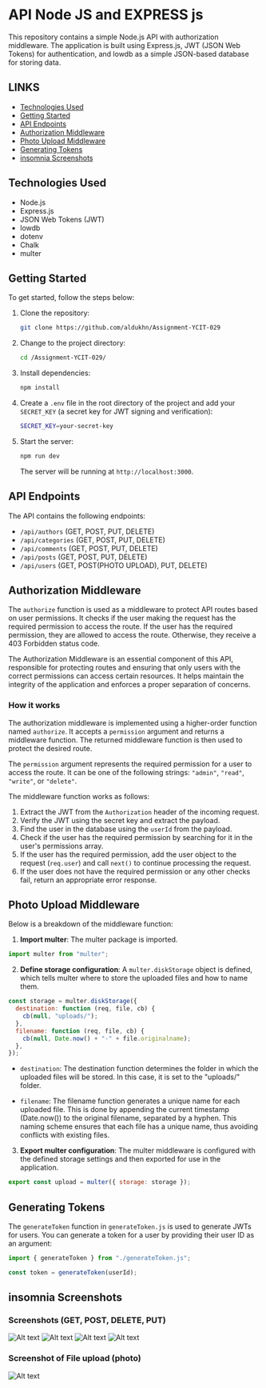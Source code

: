 # API Node JS and EXPRESS js

This repository contains a simple Node.js API with authorization middleware. The application is built using Express.js, JWT (JSON Web Tokens) for authentication, and lowdb as a simple JSON-based database for storing data.

## LINKS

- [Technologies Used](#technologies-used)
- [Getting Started](#getting-started)
- [API Endpoints](#api-endpoints)
- [Authorization Middleware](#authorization-middleware)
- [Photo Upload Middleware](#photo-upload-middleware)
- [Generating Tokens](#generating-tokens)
- [insomnia Screenshots](#insomnia-screenshots)


## Technologies Used

- Node.js
- Express.js
- JSON Web Tokens (JWT)
- lowdb
- dotenv
- Chalk
- multer

## Getting Started

To get started, follow the steps below:

1. Clone the repository:

   ```bash
   git clone https://github.com/aldukhn/Assignment-YCIT-029
   ```

2. Change to the project directory:

   ```bash
   cd /Assignment-YCIT-029/
   ```

3. Install dependencies:

   ```bash
   npm install
   ```

4. Create a `.env` file in the root directory of the project and add your `SECRET_KEY` (a secret key for JWT signing and verification):

   ```bash
   SECRET_KEY=your-secret-key
   ```

5. Start the server:

   ```bash
   npm run dev
   ```

   The server will be running at `http://localhost:3000`.

## API Endpoints

The API contains the following endpoints:

- `/api/authors` (GET, POST, PUT, DELETE)
- `/api/categories` (GET, POST, PUT, DELETE)
- `/api/comments` (GET, POST, PUT, DELETE)
- `/api/posts` (GET, POST, PUT, DELETE)
- `/api/users` (GET, POST(PHOTO UPLOAD), PUT, DELETE)

## Authorization Middleware

The `authorize` function is used as a middleware to protect API routes based on user permissions. It checks if the user making the request has the required permission to access the route. If the user has the required permission, they are allowed to access the route. Otherwise, they receive a 403 Forbidden status code.

The Authorization Middleware is an essential component of this API, responsible for protecting routes and ensuring that only users with the correct permissions can access certain resources. It helps maintain the integrity of the application and enforces a proper separation of concerns.



### How it works

The authorization middleware is implemented using a higher-order function named `authorize`. It accepts a `permission` argument and returns a middleware function. The returned middleware function is then used to protect the desired route.

The `permission` argument represents the required permission for a user to access the route. It can be one of the following strings: `"admin"`, `"read"`, `"write"`, or `"delete"`.

The middleware function works as follows:

1. Extract the JWT from the `Authorization` header of the incoming request.
2. Verify the JWT using the secret key and extract the payload.
3. Find the user in the database using the `userId` from the payload.
4. Check if the user has the required permission by searching for it in the user's permissions array.
5. If the user has the required permission, add the user object to the request (`req.user`) and call `next()` to continue processing the request.
6. If the user does not have the required permission or any other checks fail, return an appropriate error response.

## Photo Upload Middleware

Below is a breakdown of the middleware function:

1. **Import multer**: The multer package is imported.

```javascript
import multer from "multer";
```

2. **Define storage configuration**: A `multer.diskStorage` object is defined, which tells multer where to store the uploaded files and how to name them.

```javascript
const storage = multer.diskStorage({
  destination: function (req, file, cb) {
    cb(null, "uploads/");
  },
  filename: function (req, file, cb) {
    cb(null, Date.now() + "-" + file.originalname);
  },
});
```

- `destination`: The destination function determines the folder in which the uploaded files will be stored. In this case, it is set to the "uploads/" folder.

- `filename`: The filename function generates a unique name for each uploaded file. This is done by appending the current timestamp (Date.now()) to the original filename, separated by a hyphen. This naming scheme ensures that each file has a unique name, thus avoiding conflicts with existing files.

3. **Export multer configuration**: The multer middleware is configured with the defined storage settings and then exported for use in the application.

```javascript
export const upload = multer({ storage: storage });
```

## Generating Tokens

The `generateToken` function in `generateToken.js` is used to generate JWTs for users. You can generate a token for a user by providing their user ID as an argument:

```javascript
import { generateToken } from "./generateToken.js";

const token = generateToken(userId);
```

## insomnia Screenshots

### Screenshots (GET, POST, DELETE, PUT)

![Alt text](/SCREENSHOTS/posts/1.jpg?raw=true "Insomnia ")
![Alt text](/SCREENSHOTS/posts/2.jpg?raw=true "Insomnia ")
![Alt text](/SCREENSHOTS/posts/3.jpg?raw=true "Insomnia ")
![Alt text](/SCREENSHOTS/posts/4.jpg?raw=true "Insomnia ")

### Screenshot of File upload (photo)

![Alt text](/SCREENSHOTS/upload_photo.jpg?raw=true "Insomnia ")
